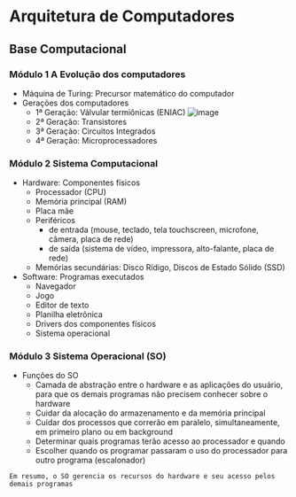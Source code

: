 # Arquitetura de Computadores

## Base Computacional
### Módulo 1 A Evolução dos computadores
- Máquina de Turing: Precursor matemático do computador
- Gerações dos computadores
  - 1ª Geração: Válvular termiônicas (ENIAC)
  ![image](https://user-images.githubusercontent.com/2355303/224126446-aaef970f-c945-40f8-ae02-e09d7fab3bb2.png)
  - 2ª Geração: Transistores
  - 3ª Geração: Circuitos Integrados
  - 4ª Geração: Microprocessadores
  
### Módulo 2 Sistema Computacional
- Hardware: Componentes físicos
  - Processador (CPU)
  - Memória principal (RAM)
  - Placa mãe
  - Periféricos
    - de entrada (mouse, teclado, tela touchscreen, microfone, câmera, placa de rede)
    - de saída (sistema de vídeo, impressora, alto-falante, placa de rede)
  - Memórias secundárias: Disco Rídigo, Discos de Estado Sólido (SSD)
- Software: Programas executados
  - Navegador
  - Jogo
  - Editor de texto
  - Planilha eletrônica
  - Drivers dos componentes físicos
  - Sistema operacional

### Módulo 3 Sistema Operacional (SO)
- Funções do SO
  - Camada de abstração entre o hardware e as aplicações do usuário,
    para que os demais programas não precisem conhecer sobre o hardware
  - Cuidar da alocação do armazenamento e da memória principal
  - Cuidar dos processos que correrão em paralelo, simultaneamente, em primeiro plano ou em background
  - Determinar quais programas terão acesso ao processador e quando
  - Escolher quando os programar passaram o uso do processador para outro programa (escalonador)
    
`Em resumo, o SO gerencia os recursos do hardware e seu acesso pelos demais programas`

